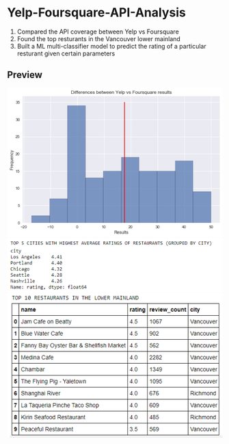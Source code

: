 # Yelp-Foursquare-API-Analysis

1. Compared the API coverage between Yelp vs Foursquare
2. Found the top resturants in the Vancouver lower mainland
3. Built a ML multi-classifier model to predict the rating of a particular resturant given certain parameters


## Preview
![Histogram of yelp vs foursquare api results](https://raw.githubusercontent.com/wintersleepmachine/Yelp-Foursquare-API-Analysis/master/yelpfoursquare.png)
![top5cities rated food](https://raw.githubusercontent.com/wintersleepmachine/Yelp-Foursquare-API-Analysis/master/top5%20cities.png)
![top 5 resturnats](https://raw.githubusercontent.com/wintersleepmachine/Yelp-Foursquare-API-Analysis/master/top5%20resturants.png)
